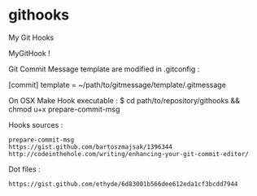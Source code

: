# githooks
My Git Hooks

MyGitHook !

Git Commit Message template are modified in .gitconfig :

[commit]
	template = ~/path/to/gitmessage/template/.gitmessage


On OSX Make Hook executable :
$ cd path/to/repository/githooks && chmod u+x prepare-commit-msg

Hooks sources :

    prepare-commit-msg
    https://gist.github.com/bartoszmajsak/1396344
    http://codeinthehole.com/writing/enhancing-your-git-commit-editor/

Dot files :

    https://gist.github.com/ethyde/6d83001b566dee612eda1cf3bcdd7944
